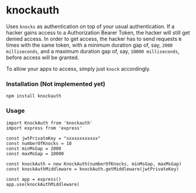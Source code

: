 # knockauth
Uses `knocks` as authentication on top of your usual authentication. If a hacker gains access to a Authorization Bearer Token, the hacker will still get denied access. In order to get access, the hacker has to send requests `N` times with the same token, with a minimum duration gap of, say, `2000 milliseconds`, and a maximum duration gap of, say, `10000 milliseconds`, before access will be granted.

To allow your apps to access, simply just `knock` accordingly.

### Installation (Not implemented yet)

`npm install knockauth` 

### Usage

```
import KnockAuth from 'knockauth'
import express from 'express'

const jwtPrivateKey = "xxxxxxxxxxxx"
const numberOfKnocks = 10
const minMsGap = 2000
const maxMsGap = 10000

const knockAuth = new KnockAuth(numberOfKnocks, minMsGap, maxMsGap)
const knockAuthMiddleware = knockAuth.getMiddleware(jwtPrivateKey)

const app = express()
app.use(knockAuthMiddleware)
```

